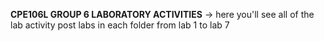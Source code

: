 **CPE106L GROUP 6 LABORATORY ACTIVITIES**
-> here you'll see all of the lab activity post labs in each folder from lab 1 to lab 7

